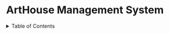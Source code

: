 # ArtHouse Management System 
<a name="readme-top"></a>

<!-- TABLE OF CONTENTS -->
<details>
  <summary>Table of Contents</summary>
  <ol>
    <li>
      <a href="#about-the-project">About The Project</a>
    </li>
    <li>
      <a href="#getting-started">Getting Started</a>
      <ul>
          <li><a href="#Features">Features</a></li>
          <li><a href="#Code-Structure">Code Structure</a></li>
          <li><a href="#How-the-Application-Works">How the Application Works</a></li>
          <li><a href="#Menu-Options">Menu Options</a></li>
          <li><a href="#UML">UML</a></li>
         </ul>
    </li>
    <li><a href="#usage">Usage</a></li>
 
  </ol>
</details>
